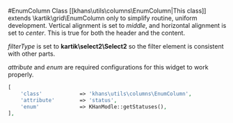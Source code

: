 #EnumColumn Class
[[khans\utils\columns\EnumColumn|This class]] extends \kartik\grid\EnumColumn only to simplify routine, uniform development.
Vertical alignment is set to _middle_, and horizontal alignment is set to _center_.
This is true for both the header and the content. 

_filterType_ is set to **kartik\select2\Select2** so the filter element is consistent with other parts.

_attribute_ and _enum_ are required configurations for this widget to work properly.

```php
[
    'class'            => 'khans\utils\columns\EnumColumn',
    'attribute'        => 'status',
    'enum'             => KHanModle::getStatuses(),
],
```
